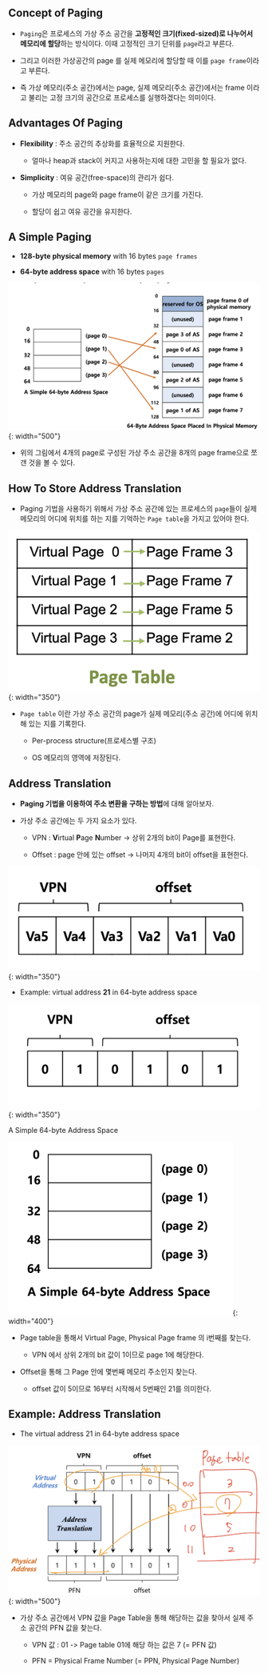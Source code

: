 ## Concept of Paging

* `Paging`은 프로세스의 가상 주소 공간을 **고정적인 크기(fixed-sized)로 나누어서 메모리에 할당**하는 방식이다. 이때 고정적인 크기 단위를 `page`라고 부른다.

* 그리고 이러한 가상공간의 page 를 실제 메모리에 할당할 때 이를 `page frame`이라고 부른다.

* 즉 가상 메모리(주소 공간)에서는 page, 실제 메모리(주소 공간)에서는 frame 이라고 불리는 고정 크기의 공간으로 프로세스를 실행하겠다는 의미이다.

## Advantages Of Paging

* **Flexibility** : 주소 공간의 추상화를 효율적으로 지원한다.

    * 얼마나 heap과 stack이 커지고 사용하는지에 대한 고민을 할 필요가 없다.

* **Simplicity** : 여유 공간(free-space)의 관리가 쉽다.

    * 가상 메모리의 page와 page frame이 같은 크기를 가진다.

    * 할당이 쉽고 여유 공간을 유지한다.

## A Simple Paging

* **128-byte physical memory** with 16 bytes `page frames`

* **64-byte address space** with 16 bytes `pages`

![](/OS/img/os_paging_1.png){: width="500"}

* 위의 그림에서 4개의 page로 구성된 가상 주소 공간을 8개의 page frame으로 쪼갠 것을 볼 수 있다.

## How To Store Address Translation

* Paging 기법을 사용하기 위해서 가상 주소 공간에 있는 프로세스의 `page`들이 실제 메모리의 어디에 위치를 하는 지를 기억하는 `Page table`을 가지고 있어야 한다.

![](/OS/img/os_paging_1_2.png){: width="350"}

* `Page table` 이란 가상 주소 공간의 page가 실제 메모리(주소 공간)에 어디에 위치해 있는 지를 기록한다.

    * Per-process structure(프로세스별 구조)

    * OS 메모리의 영역에 저장된다.

## Address Translation

* **Paging 기법을 이용하여 주소 변환을 구하는 방법**에 대해 알아보자.

* 가상 주소 공간에는 두 가지 요소가 있다.

    * VPN : **V**irtual **P**age **N**umber -> 상위 2개의 bit이 Page를 표현한다.

    * Offset : page 안에 있는 offset -> 나머지 4개의 bit이 offset을 표현한다.

![](/OS/img/os_paging_2.png){: width="350"}

* Example: virtual address **21** in 64-byte address space

![](/OS/img/os_paging_3.png){: width="350"}

A Simple 64-byte Address Space

![](/OS/img/os_paging_4.png){: width="400"}

* Page table을 통해서 Virtual Page, Physical Page frame 의 i번째를 찾는다.

    * VPN 에서 상위 2개의 bit 값이 1이므로 page 1에 해당한다.

* Offset을 통해 그 Page 안에 몇번째 메모리 주소인지 찾는다.

    * offset 값이 5이므로 16부터 시작해서 5번째인 21를 의미한다.


## Example: Address Translation

* The virtual address 21 in 64-byte address space

![](/OS/img/os_paging_5.png){: width="500"}

* 가상 주소 공간에서 VPN 값을 Page Table을 통해 해당하는 값을 찾아서 실제 주소 공간의 PFN 값을 찾는다.

    * VPN 값 : 01 -> Page table 01에 해당 하는 값은 7 (= PFN 값)

    * PFN = Physical Frame Number (= PPN, Physical Page Number)

